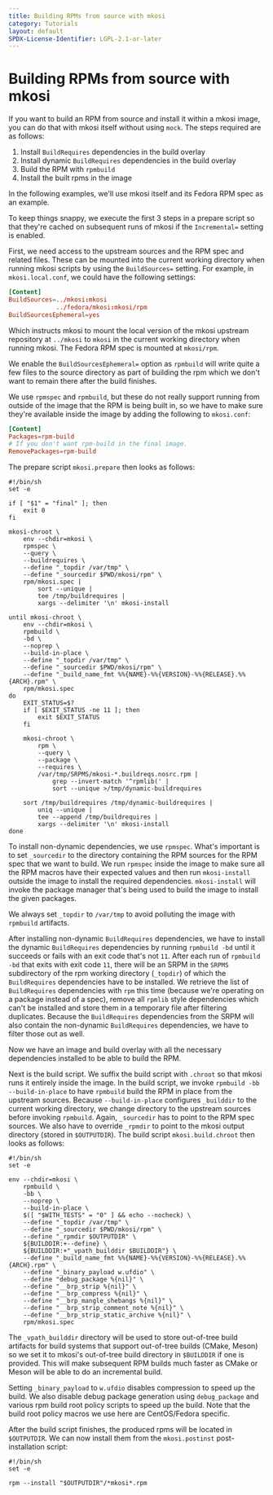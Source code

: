 ```yaml
---
title: Building RPMs from source with mkosi
category: Tutorials
layout: default
SPDX-License-Identifier: LGPL-2.1-or-later
---
```


# Building RPMs from source with mkosi

If you want to build an RPM from source and install it within a mkosi
image, you can do that with mkosi itself without using `mock`. The steps
required are as follows:

1. Install `BuildRequires` dependencies in the build overlay
1. Install dynamic `BuildRequires` dependencies in the build overlay
1. Build the RPM with `rpmbuild`
1. Install the built rpms in the image

In the following examples, we'll use mkosi itself and its Fedora RPM
spec as an example.

To keep things snappy, we execute the first 3 steps in a prepare
script so that they're cached on subsequent runs of mkosi if the
`Incremental=` setting is enabled.

First, we need access to the upstream sources and the RPM spec and
related files. These can be mounted into the current working directory
when running mkosi scripts by using the `BuildSources=` setting. For
example, in `mkosi.local.conf`, we could have the following settings:

```conf
[Content]
BuildSources=../mkosi:mkosi
             ../fedora/mkosi:mkosi/rpm
BuildSourcesEphemeral=yes
```

Which instructs mkosi to mount the local version of the mkosi upstream
repository at `../mkosi` to `mkosi` in the current working directory
when running mkosi. The Fedora RPM spec is mounted at `mkosi/rpm`.

We enable the `BuildSourcesEphemeral=` option as `rpmbuild` will write
quite a few files to the source directory as part of building the rpm
which we don't want to remain there after the build finishes.

We use `rpmspec` and `rpmbuild`, but these do not really support running
from outside of the image that the RPM is being built in, so we have to
make sure they're available inside the image by adding the following to
`mkosi.conf`:

```conf
[Content]
Packages=rpm-build
# If you don't want rpm-build in the final image.
RemovePackages=rpm-build
```

The prepare script `mkosi.prepare` then looks as follows:

```shell
#!/bin/sh
set -e

if [ "$1" = "final" ]; then
    exit 0
fi

mkosi-chroot \
    env --chdir=mkosi \
    rpmspec \
    --query \
    --buildrequires \
    --define "_topdir /var/tmp" \
    --define "_sourcedir $PWD/mkosi/rpm" \
    rpm/mkosi.spec |
        sort --unique |
        tee /tmp/buildrequires |
        xargs --delimiter '\n' mkosi-install

until mkosi-chroot \
    env --chdir=mkosi \
    rpmbuild \
    -bd \
    --noprep \
    --build-in-place \
    --define "_topdir /var/tmp" \
    --define "_sourcedir $PWD/mkosi/rpm" \
    --define "_build_name_fmt %%{NAME}-%%{VERSION}-%%{RELEASE}.%%{ARCH}.rpm" \
    rpm/mkosi.spec
do
    EXIT_STATUS=$?
    if [ $EXIT_STATUS -ne 11 ]; then
        exit $EXIT_STATUS
    fi

    mkosi-chroot \
        rpm \
        --query \
        --package \
        --requires \
        /var/tmp/SRPMS/mkosi-*.buildreqs.nosrc.rpm |
            grep --invert-match '^rpmlib(' |
            sort --unique >/tmp/dynamic-buildrequires

    sort /tmp/buildrequires /tmp/dynamic-buildrequires |
        uniq --unique |
        tee --append /tmp/buildrequires |
        xargs --delimiter '\n' mkosi-install
done
```

To install non-dynamic dependencies, we use `rpmspec`. What's important
is to set `_sourcedir` to the directory containing the RPM sources for
the RPM spec that we want to build. We run `rpmspec` inside the image to
make sure all the RPM macros have their expected values and then run
`mkosi-install` outside the image to install the required dependencies.
`mkosi-install` will invoke the package manager that's being used to
build the image to install the given packages.

We always set `_topdir` to `/var/tmp` to avoid polluting the image with
`rpmbuild` artifacts.

After installing non-dynamic `BuildRequires` dependencies, we have to
install the dynamic `BuildRequires` dependencies by running `rpmbuild
-bd` until it succeeds or fails with an exit code that's not `11`. After
each run of `rpmbuild -bd` that exits with exit code `11`, there will be
an SRPM in the `SRPMS` subdirectory of the rpm working directory
(`_topdir`) of which the `BuildRequires` dependencies have to be
installed. We retrieve the list of `BuildRequires` dependencies with
`rpm` this time (because we're operating on a package instead of a
spec), remove all `rpmlib` style dependencies which can't be installed
and store them in a temporary file after filtering duplicates. Because
the `BuildRequires` dependencies from the SRPM will also contain the
non-dynamic `BuildRequires` dependencies, we have to filter those out as
well.

Now we have an image and build overlay with all the necessary
dependencies installed to be able to build the RPM.

Next is the build script. We suffix the build script with `.chroot` so
that mkosi runs it entirely inside the image. In the build script, we
invoke `rpmbuild -bb --build-in-place` to have `rpmbuild` build the RPM
in place from the upstream sources. Because `--build-in-place`
configures `_builddir` to the current working directory, we change
directory to the upstream sources before invoking `rpmbuild`. Again,
`_sourcedir` has to point to the RPM spec sources. We also have to
override `_rpmdir` to point to the mkosi output directory (stored in
`$OUTPUTDIR`). The build script `mkosi.build.chroot` then looks as
follows:

```shell
#!/bin/sh
set -e

env --chdir=mkosi \
    rpmbuild \
    -bb \
    --noprep \
    --build-in-place \
    $([ "$WITH_TESTS" = "0" ] && echo --nocheck) \
    --define "_topdir /var/tmp" \
    --define "_sourcedir $PWD/mkosi/rpm" \
    --define "_rpmdir $OUTPUTDIR" \
    ${BUILDDIR:+--define} \
    ${BUILDDIR:+"_vpath_builddir $BUILDDIR"} \
    --define "_build_name_fmt %%{NAME}-%%{VERSION}-%%{RELEASE}.%%{ARCH}.rpm" \
    --define "_binary_payload w.ufdio" \
    --define "debug_package %{nil}" \
    --define "__brp_strip %{nil}" \
    --define "__brp_compress %{nil}" \
    --define "__brp_mangle_shebangs %{nil}" \
    --define "__brp_strip_comment_note %{nil}" \
    --define "__brp_strip_static_archive %{nil}" \
    rpm/mkosi.spec
```

The `_vpath_builddir` directory will be used to store out-of-tree build
artifacts for build systems that support out-of-tree builds (CMake,
Meson) so we set it to mkosi's out-of-tree build directory in
`$BUILDDIR` if one is provided. This will make subsequent RPM builds
much faster as CMake or Meson will be able to do an incremental build.

Setting `_binary_payload` to `w.ufdio` disables compression to speed up
the build. We also disable debug package generation using
`debug_package` and various rpm build root policy scripts to speed up
the build. Note that the build root policy macros we use here are
CentOS/Fedora specific.

After the build script finishes, the produced rpms will be located in
`$OUTPUTDIR`. We can now install them from the `mkosi.postinst`
post-installation script:

```shell
#!/bin/sh
set -e

rpm --install "$OUTPUTDIR"/*mkosi*.rpm
```
